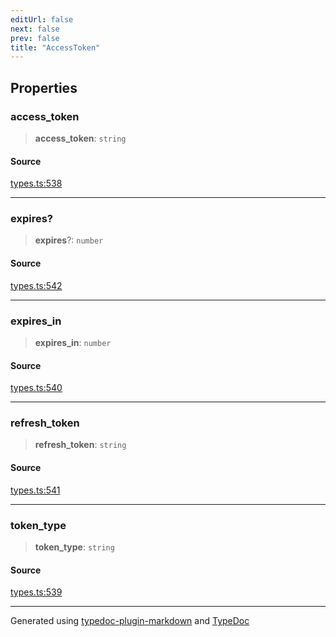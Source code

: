 ```yaml
---
editUrl: false
next: false
prev: false
title: "AccessToken"
---
```


## Properties

### access\_token

> **access\_token**: `string`

#### Source

[types.ts:538](https://github.com/fostertheweb/spotify-web-sdk/blob/eb6b780/src/types.ts#L538)

***

### expires?

> **expires**?: `number`

#### Source

[types.ts:542](https://github.com/fostertheweb/spotify-web-sdk/blob/eb6b780/src/types.ts#L542)

***

### expires\_in

> **expires\_in**: `number`

#### Source

[types.ts:540](https://github.com/fostertheweb/spotify-web-sdk/blob/eb6b780/src/types.ts#L540)

***

### refresh\_token

> **refresh\_token**: `string`

#### Source

[types.ts:541](https://github.com/fostertheweb/spotify-web-sdk/blob/eb6b780/src/types.ts#L541)

***

### token\_type

> **token\_type**: `string`

#### Source

[types.ts:539](https://github.com/fostertheweb/spotify-web-sdk/blob/eb6b780/src/types.ts#L539)

***

Generated using [typedoc-plugin-markdown](https://www.npmjs.com/package/typedoc-plugin-markdown) and [TypeDoc](https://typedoc.org/)
